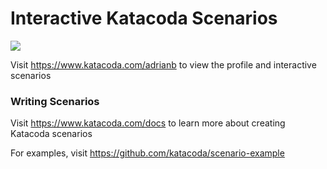# Interactive Katacoda Scenarios

[![](http://shields.katacoda.com/katacoda/adrianb/count.svg)](https://www.katacoda.com/adrianb "Get your profile on Katacoda.com")

Visit https://www.katacoda.com/adrianb to view the profile and interactive scenarios

### Writing Scenarios
Visit https://www.katacoda.com/docs to learn more about creating Katacoda scenarios

For examples, visit https://github.com/katacoda/scenario-example
